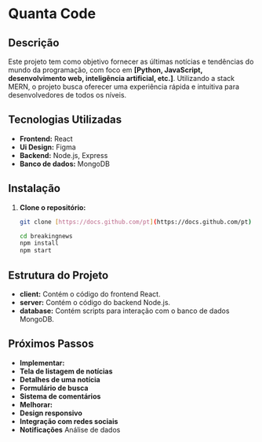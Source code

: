 # Quanta Code

## Descrição
Este projeto tem como objetivo fornecer as últimas notícias e tendências do mundo da programação, com foco em **[Python, JavaScript, desenvolvimento web, inteligência artificial, etc.]**. Utilizando a stack MERN, o projeto busca oferecer uma experiência rápida e intuitiva para desenvolvedores de todos os níveis.

## Tecnologias Utilizadas
* **Frontend:** React
* **Ui Design:** Figma
* **Backend:** Node.js, Express
* **Banco de dados:** MongoDB

## Instalação
1. **Clone o repositório:**
   ```bash
   git clone [https://docs.github.com/pt](https://docs.github.com/pt)

   cd breakingnews
   npm install
   npm start

## Estrutura do Projeto

* **client:** Contém o código do frontend React.
* **server:** Contém o código do backend Node.js.
* **database:** Contém scripts para interação com o banco de dados MongoDB.



## Próximos Passos
* **Implementar:**
* **Tela de listagem de notícias**
* **Detalhes de uma notícia**
* **Formulário de busca**
* **Sistema de comentários**
* **Melhorar:**
* **Design responsivo**
* **Integração com redes sociais**
* **Notificações**
Análise de dados
